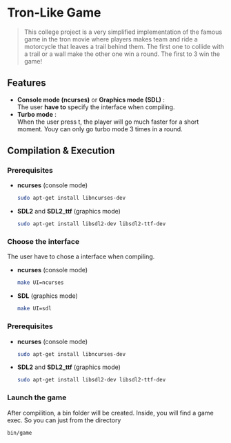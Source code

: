 # Tron-Like Game

>This college project is a very simplified implementation of the famous game in the tron movie where players makes team and ride a motorcycle that leaves a trail behind them. The first one to collide with a trail or a wall make the other one win a round. The first to 3 win the game!

## Features

- **Console mode (ncurses)** or **Graphics mode (SDL)** :  
  The user **have to** specify the interface when compiling.
- **Turbo mode** :  
  When the user press t, the player will go much faster for a short moment. Youy can only go turbo mode 3 times in a round.

## Compilation & Execution

### Prerequisites

- **ncurses** (console mode)  
  ```bash
  sudo apt-get install libncurses-dev
- **SDL2** and **SDL2_ttf** (graphics mode)
  ```bash
  sudo apt-get install libsdl2-dev libsdl2-ttf-dev

### Choose the interface
The user have to chose a interface when compiling.

- **ncurses** (console mode)  
  ```bash
  make UI=ncurses
- **SDL** (graphics mode)
  ```bash
  make UI=sdl
  
### Prerequisites

- **ncurses** (console mode)  
  ```bash
  sudo apt-get install libncurses-dev
- **SDL2** and **SDL2_ttf** (graphics mode)
  ```bash
  sudo apt-get install libsdl2-dev libsdl2-ttf-dev


### Launch the game
After compilition, a bin folder will be created. Inside, you will find a game exec.
So you can just from the directory 
```bash
bin/game
